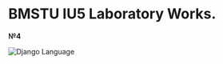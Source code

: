# BMSTU IU5 Laboratory Works.

**№4**

<div>
<img src="https://img.shields.io/badge/language-Django-blue.svg" alt="Django Language">
</div>

